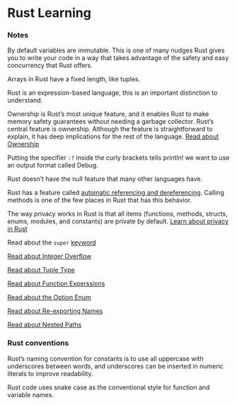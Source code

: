 # Rust Learning

### Notes
By default variables are immutable. This is one of many nudges Rust gives you to write your code in a way that takes advantage of the safety and easy concurrency that Rust offers. 

Arrays in Rust have a fixed length, like tuples.

Rust is an expression-based language, this is an important distinction to understand.

Ownership is Rust’s most unique feature, and it enables Rust to make memory safety guarantees without needing a garbage collector. Rust’s central feature is ownership. Although the feature is straightforward to explain, it has deep implications for the rest of the language. [Read about Ownership](https://doc.rust-lang.org/book/ch04-00-understanding-ownership.html#understanding-ownership)

Putting the specifier ```:?``` inside the curly brackets tells println! we want to use an output format called Debug.

Rust doesn’t have the null feature that many other languages have.

Rust has a feature called [automatic referencing and dereferencing](https://doc.rust-lang.org/book/ch05-03-method-syntax.html#wheres-the---operator). Calling methods is one of the few places in Rust that has this behavior.
 
The way privacy works in Rust is that all items (functions, methods, structs, enums, modules, and constants) are private by default. [Learn about privacy in Rust](https://doc.rust-lang.org/book/ch07-03-paths-for-referring-to-an-item-in-the-module-tree.html#exposing-paths-with-the-pub-keyword)

Read about the  ```super``` [keyword](https://doc.rust-lang.org/book/ch07-03-paths-for-referring-to-an-item-in-the-module-tree.html#starting-relative-paths-with-super)

[Read about Integer Overflow](https://doc.rust-lang.org/book/ch03-02-data-types.html#integer-overflow)

[Read about Tuple Type](https://doc.rust-lang.org/book/ch03-02-data-types.html#the-tuple-type)

[Read about Function Experssions](https://doc.rust-lang.org/book/ch03-03-how-functions-work.html#function-bodies-contain-statements-and-expressions)

[Read about the Option Enum](https://doc.rust-lang.org/book/ch06-01-defining-an-enum.html#the-option-enum-and-its-advantages-over-null-values)

[Read about Re-exporting Names](https://doc.rust-lang.org/book/ch07-04-bringing-paths-into-scope-with-the-use-keyword.html#re-exporting-names-with-pub-use)

[Read about Nested Paths](https://doc.rust-lang.org/book/ch07-04-bringing-paths-into-scope-with-the-use-keyword.html#using-nested-paths-to-clean-up-large-use-lists)
### Rust conventions
Rust’s naming convention for constants is to use all uppercase with underscores between words, and underscores can be inserted in numeric literals to improve readability.

Rust code uses snake case as the conventional style for function and variable names.

